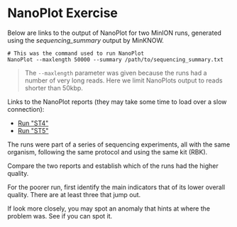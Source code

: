 # NanoPlot Exercise

Below are links to the output of NanoPlot for two MinION runs,
generated using the _sequencing_summary_ output by MinKNOW.

    # This was the command used to run NanoPlot
    NanoPlot --maxlength 50000 --summary /path/to/sequencing_summary.txt

> The `--maxlength` parameter was given because the runs had a number
> of very long reads.  Here we limit NanoPlots output to reads shorter
> than 50kbp.

Links to the NanoPlot reports (they may take some time to load over a
slow connection):

 * [Run "ST4"](https://zwets.it/course/ont-qc/st4/NanoPlot-report.html)
 * [Run "ST5"](https://zwets.it/course/ont-qc/st5/NanoPlot-report.html)

The runs were part of a series of sequencing experiments, all with the
same organism, following the same protocol and using the same kit (RBK).

Compare the two reports and establish which of the runs had the higher
quality.

For the poorer run, first identify the main indicators that of its
lower overall quality.  There are at least three that jump out.

If look more closely, you may spot an anomaly that hints at where the
problem was.  See if you can spot it.

